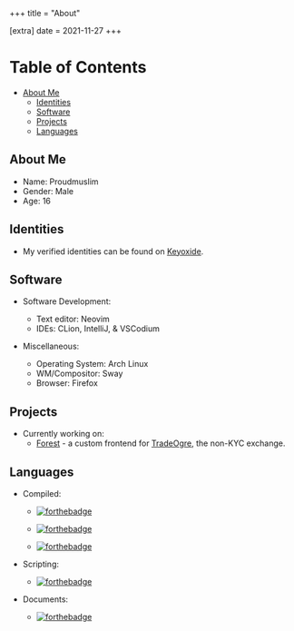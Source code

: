 +++
title = "About"

[extra] 
date = 2021-11-27
+++

# Table of Contents

* [About Me](#about-me)
    * [Identities](#identities)
    * [Software](#software)
    * [Projects](#projects)
    * [Languages](#languages)

## About Me

* Name: Proudmuslim
* Gender: Male
* Age: 16

## Identities

* My verified identities can be found on [Keyoxide](https://keyoxide.org/079A6DA0B0550330B7224182848E82AF83272802).

## Software

* Software Development:
    * Text editor: Neovim
    * IDEs: CLion, IntelliJ, & VSCodium

* Miscellaneous:
    * Operating System: Arch Linux
    * WM/Compositor: Sway
    * Browser: Firefox

## Projects

* Currently working on:
    * [Forest](https://github.com/proudmuslim-dev/forest/) - a custom frontend for [TradeOgre](https://tradeogre.com), the non-KYC exchange.

## Languages

* Compiled:

    * [![forthebadge](https://img.shields.io/badge/kotlin-%230095D5.svg?&style=for-the-badge&logo=kotlin&logoColor=white)](https://forthebadge.com)

    * [![forthebadge](https://img.shields.io/badge/java-%23ED8B00.svg?&style=for-the-badge&logo=java&logoColor=white)](https://forthebadge.com)

    * [![forthebadge](https://img.shields.io/badge/rust-%23000000.svg?&style=for-the-badge&logo=rust&logoColor=white)](https://ileriayo.github.io/markdown-badges/#programming-languages)

* Scripting:

    * [![forthebadge](https://img.shields.io/badge/python%20-%2314354C.svg?&style=for-the-badge&logo=python&logoColor=white)](https://forthebadge.com)

* Documents:

    * [![forthebadge](https://img.shields.io/badge/latex%20-%23008080.svg?&style=for-the-badge&logo=latex&logoColor=white)](https://forthebadge.com)

